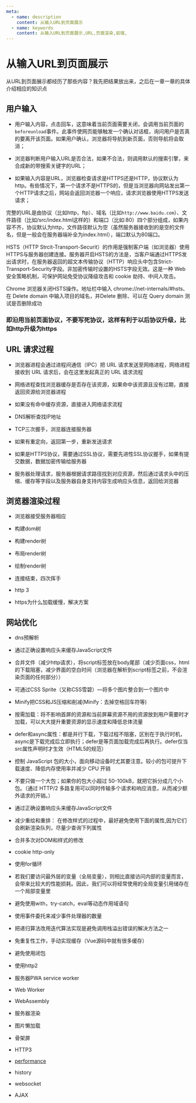 ```yaml
---
meta:
  - name: description
    content: 从输入URL到页面展示
  - name: keywords
    content: 从输入URL到页面展示,URL,页面渲染,前端,
---
```

# 从输入URL到页面展示

从URL到页面展示都经历了那些内容？我先把结果放出来，之后在一章一章的具体介绍相应的知识点

## 用户输入

+ 用户输入内容，点击回车，这意味着当前页面需要关闭，会调用当前页面的`beforeunload`事件。此事件使网页能够触发一个确认对话框，询问用户是否真的要离开该页面。如果用户确认，浏览器将导航到新页面，否则导航将会取消；

+ 浏览器判断用户输入URL是否合法，如果不合法，则调用默认的搜索引擎，来合成新的带搜索关键字的URL；

+ 如果输入内容是URL，浏览器检查请求是HTTPS还是HTTP，协议默认为http。有些情况下，第一个请求不是HTTPS的，但是当浏览器向网站发出第一个HTTP请求之后，网站会返回浏览器一个响应，请求浏览器使用HTTPS发送请求；

完整的URL是由协议（比如http，ftp）、域名（比如`http://www.baidu.com`）、文件路径（比如/src/index.html这样的）和端口（比如:80）四个部分组成，如果内容不齐，协议默认为http，文件路径默认为空（虽然服务器接收到的是空的文件名，但是一般会在服务器端补全为index.html），端口默认为80端口。

HSTS（HTTP Strcit-Transport-Securit）的作用是强制客户端（如浏览器）使用HTTPS与服务器创建连接。服务器开启HSTS的方法是，当客户端通过HTTPS发出请求时，在服务器返回的超文本传输协议（HTTP）响应头中包含Strict-Transport-Security字段。非加密传输时设置的HSTS字段无效。这是一种 Web 安全策略机制，可保护网站免受协议降级攻击和 cookie 劫持、中间人攻击。

Chrome 浏览器关闭HSTS操作。地址栏中输入 chrome://net-internals/#hsts、在 Delete domain 中输入项目的域名，并Delete 删除、可以在 Query domain 测试是否删除成功

### 即沿用当前页面协议，不要写死协议，这样有利于以后协议升级，比如http升级为https

## URL 请求过程

+ 浏览器进程会通过进程间通信（IPC）把 URL 请求发送至网络进程，网络进程接收到 URL 请求后，会在这里发起真正的 URL 请求流程

+ 网络进程查找浏览器缓存是否存在该资源，如果命中该资源且没有过期，直接返回资源给浏览器进程

+ 如果没有命中缓存资源，直接进入网络请求流程

+ DNS解析查找IP地址

+ TCP三次握手，浏览器连接服务器

+ 如果有重定向，返回第一步，重新发送请求

+ 如果是HTTPS协议，需要通过SSL协议，需要先进性SSL协议握手，如果有提交数据，数据加密传输给服务器

+ 服务器处理请求，服务器根据请求路径找到对应资源，然后通过请求头中的压缩、缓存等字段以及服务器自身支持内容生成响应头信息，返回给浏览器

## 浏览器渲染过程

+ 浏览器接受服务器相应

+ 构建dom树

+ 构建render树

+ 布局render树

+ 绘制render树

+ 连接结束，四次挥手

+ http 3

+ https为什么加载缓慢，解决方案

## 网站优化

+ dns预解析
+ 通过正确设置响应头来缓存JavaScript文件
+ 合并文件（减少http请求），将script标签放在body尾部（减少页面css，html的下载阻塞，减少界面的空白时间（浏览器在解析到script标签之前，不会渲染页面的任何部分））
+ 可通过CSS Sprite（又称CSS雪碧）—将多个图片整合到一个图片中
+ Minify把CSS和JS压缩和削减(Minify：去掉空格回车符等)
+ 按需加载：将不影响首屏的资源和当前屏幕资源不用的资源放到用户需要时才加载，可以大大提升重要资源的显示速度和降低总体流量
+ defer和async属性：都是并行下载，下载过程不阻塞，区别在于执行时机，async是下载完成后立即执行；defer是等页面加载完成后再执行。defer仅当src属性声明时才生效（HTML5的规范）
+ 控制 JavaScript 包的大小，面向移动设备时尤其要注意。较小的包可提升下载速度、降低内存使用率并减少 CPU 开销
+ 不要只做一个大包；如果你的包大小超过 50-100kB，就把它拆分成几个小包。（通过 HTTP/2 多路复用可以同时传输多个请求和响应消息，从而减少额外请求的开销。）
+ 通过正确设置响应头来缓存JavaScript文件
+ 减少重绘和重排： 在修改样式的过程中，最好避免使用下面的属性,因为它们会刷新渲染队列，尽量少查询下列属性
+ 合并多次对DOM和样式的修改
+ cookie http-only
+ 使用for循环
+ 若我们要访问最外层的变量（全局变量），则相比直接访问内部的变量而言，会带来比较大的性能损耗。因此，我们可以将经常使用的全局变量引用储存在一个局部变量里
+ 避免使用with，try-catch，eval等动态作用域语句
+ 使用事件委托来减少事件处理器的数量
+ 把递归算法改用迭代算法实现是避免调用栈溢出错误的解决方法之一
+ 免重复性工作，手动实现缓存（Vue源码中就有很多缓存）
+ 避免使用闭包
+ 使用http2
+ 服务器PWA service worker
+ Web Worker
+ WebAssembly
+ 服务器渲染
+ 图片懒加载
+ 骨架屏
+ HTTP3

+ [performance](https://javascript.ruanyifeng.com/bom/history.html#)
+ history
+ websocket
+ AJAX
